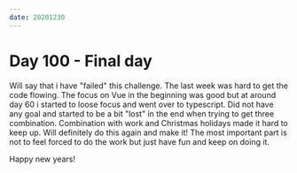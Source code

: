 ```yaml
---
date: 20201230
---
```


# Day 100 - Final day

Will say that i have "failed" this challenge. The last week was hard to get the code flowing.
The focus on Vue in the beginning was good but at around day 60 i started to loose focus and went over to typescript. Did not have any goal and started to be a bit "lost" in the end when trying to get three combination. Combination with work and Christmas holidays made it hard to keep up. Will definitely do this again and make it! The most important part is not to feel forced to do the work but just have fun and keep on doing it.

Happy new years!
